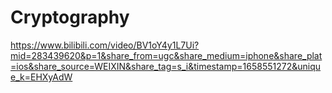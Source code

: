 # Cryptography

https://www.bilibili.com/video/BV1oY4y1L7Ui?mid=283439620&p=1&share_from=ugc&share_medium=iphone&share_plat=ios&share_source=WEIXIN&share_tag=s_i&timestamp=1658551272&unique_k=EHXyAdW

